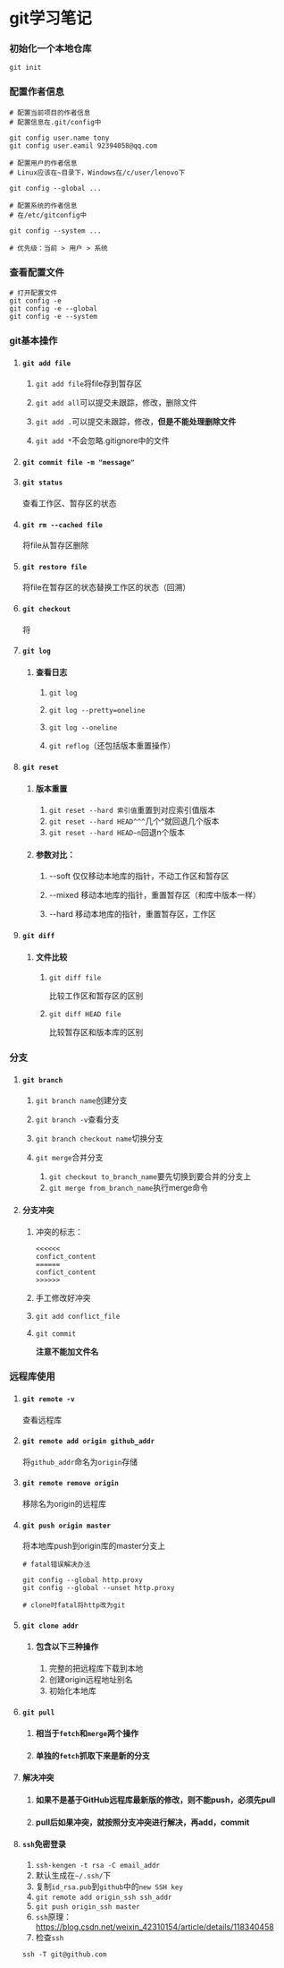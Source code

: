 # git学习笔记
### 初始化一个本地仓库
```
git init
```
### 配置作者信息
```
# 配置当前项目的作者信息
# 配置信息在.git/config中

git config user.name tony
git config user.eamil 92394058@qq.com
```
```
# 配置用户的作者信息
# Linux应该在~目录下，Windows在/c/user/lenovo下

git config --global ...

# 配置系统的作者信息
# 在/etc/gitconfig中

git config --system ...

# 优先级：当前 > 用户 > 系统
```
### 查看配置文件
```
# 打开配置文件
git config -e
git config -e --global
git config -e --system
```
### git基本操作
1. #### `git add file`
   
    1. `git add file`将file存到暂存区
    
    2. `git add all`可以提交未跟踪，修改，删除文件
    
    3. `git add .`可以提交未跟踪，修改，**但是不能处理删除文件**
    
    4. `git add *`不会忽略.gitignore中的文件
2. #### `git commit file -m "message"`
3. #### `git status`

    查看工作区、暂存区的状态
4. #### `git rm --cached file`
   
    将file从暂存区删除
5. #### `git restore file`

    将file在暂存区的状态替换工作区的状态（回溯）
6. #### `git checkout`

    将
7. #### `git log`
   
    1. #### 查看日志
    
       1. `git log`

       2. `git log --pretty=oneline`

       3. `git log --oneline`

       4. `git reflog`（还包括版本重置操作）
8.  #### `git reset`

    1. #### 版本重置

       1. `git reset --hard 索引值`重置到对应索引值版本
       2. `git reset --hard HEAD^^^`几个^就回退几个版本
       3. `git reset --hard HEAD~n`回退n个版本

    2. #### 参数对比：
       1. --soft 仅仅移动本地库的指针，不动工作区和暂存区

       2. --mixed 移动本地库的指针，重置暂存区（和库中版本一样）
    
       3. --hard 移动本地库的指针，重置暂存区，工作区 
9.  #### `git diff`

    1. #### 文件比较

       1. `git diff file`

            比较工作区和暂存区的区别
       2. `git diff HEAD file`

            比较暂存区和版本库的区别

### 分支
1. #### `git branch`

    1. `git branch name`创建分支
    2. `git branch -v`查看分支
    3. `git branch checkout name`切换分支
    4. `git merge`合并分支

        1. `git checkout to_branch_name`要先切换到要合并的分支上
        2. `git merge from_branch_name`执行merge命令 
2. #### 分支冲突

    1. 冲突的标志：

        ```
        <<<<<<
        confict_content
        ======
        confict_content
        >>>>>>
        ```
    2. 手工修改好冲突
    3. `git add conflict_file`
    4. `git commit`

        **注意不能加文件名**

### 远程库使用
1. #### `git remote -v`

    查看远程库
2. #### `git remote add origin github_addr`

    将`github_addr`命名为`origin`存储

3. #### `git remote remove origin`

    移除名为origin的远程库
4.  #### `git push origin master`

    将本地库push到origin库的master分支上
    
    ```
    # fatal错误解决办法
    
    git config --global http.proxy
    git config --global --unset http.proxy
    
    # clone时fatal将http改为git
    ```
5. #### `git clone addr`

    1. #### 包含以下三种操作
       1. 完整的把远程库下载到本地
       2. 创建origin远程地址别名
       3. 初始化本地库

6. #### `git pull`

    1. #### 相当于`fetch`和`merge`两个操作 
    2. #### 单独的`fetch`抓取下来是新的分支

7. #### 解决冲突

    1. #### 如果不是基于GitHub远程库最新版的修改，则不能push，必须先pull
    2. #### pull后如果冲突，就按照分支冲突进行解决，再add，commit

8. #### `ssh`免密登录

    1. `ssh-kengen -t rsa -C email_addr`
    2. 默认生成在`~/.ssh/`下
    3. 复制`id_rsa.pub`到`github`中的`new SSH key`
    4. `git remote add origin_ssh ssh_addr`
    5. `git push origin_ssh master`
    6. `ssh`原理：
      https://blog.csdn.net/weixin_42310154/article/details/118340458
    7. 检查`ssh`
    
    ```shell
    ssh -T git@github.com
    ```
    
    